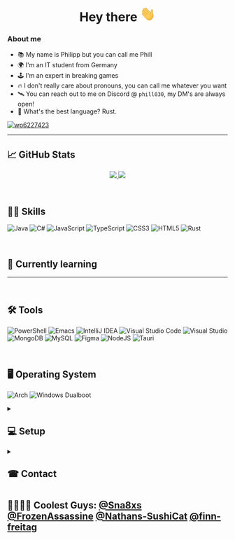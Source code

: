 <h1 align="center">Hey there <img src="https://raw.githubusercontent.com/Phill030/Phill030/main/assets/wave.gif" width="35px" height="35px"></h1> 

<h3>About me</h3>
<ul>
  <li>📚 My name is Philipp but you can call me Phill</li>
  <li>🌍 I'm an IT student from Germany</li>
  <li>🕹 I'm an expert in breaking games</li>
  <li>🔥 I don't really care about pronouns, you can call me whatever you want</li>
  <li>🛰 You can reach out to me on Discord @ <code>phill030</code>, my DM's are always open! </li>
  <li>🧿 What's the best language? Rust.</li>
</ul>

<a href="https://phill030.de">![wp6227423](https://github.com/Phill030/Phill030/assets/50775241/7bd106a7-6003-4d30-b234-2f109cd09f6e)</a>

__________________

## 📈 GitHub Stats
<a href="https://phill030.de">
  <p align="center">
    <img 
      height="170em"
      src="https://github-readme-stats.vercel.app/api?username=Phill030&count_private=true&show_icons=true&theme=synthwave"
    />
    <img 
      height="170em"
      src="https://github-readme-stats.vercel.app/api/top-langs/?username=phill030&langs_count=8&theme=synthwave&layout=compact"
    />
  </p>
</a>

</br>

## 👨‍🏫 Skills
![Java](https://img.shields.io/badge/java-%23ED8B00.svg?style=for-the-badge&logo=java&logoColor=white)
![C#](https://img.shields.io/badge/c%23-%23239120.svg?style=for-the-badge&logo=c-sharp&logoColor=white)
![JavaScript](https://img.shields.io/badge/javascript-%23323330.svg?style=for-the-badge&logo=javascript&logoColor=%23F7DF1E)
![TypeScript](https://img.shields.io/badge/typescript-%23007ACC.svg?style=for-the-badge&logo=typescript&logoColor=white)
![CSS3](https://img.shields.io/badge/css3-%231572B6.svg?style=for-the-badge&logo=css3&logoColor=white)
![HTML5](https://img.shields.io/badge/html5-%23E34F26.svg?style=for-the-badge&logo=html5&logoColor=white)
![Rust](https://img.shields.io/badge/rust-%23000000.svg?style=for-the-badge&logo=rust&logoColor=white)

</br>

## 📖 Currently learning
---

</br>

## 🛠 Tools
![PowerShell](https://img.shields.io/badge/PowerShell-%235391FE.svg?style=for-the-badge&logo=powershell&logoColor=white)
![Emacs](https://img.shields.io/badge/Emacs-%237F5AB6.svg?&style=for-the-badge&logo=gnu-emacs&logoColor=white)
![IntelliJ IDEA](https://img.shields.io/badge/IntelliJIDEA-000000.svg?style=for-the-badge&logo=intellij-idea&logoColor=white)
![Visual Studio Code](https://img.shields.io/badge/Visual%20Studio%20Code-0078d7.svg?style=for-the-badge&logo=visual-studio-code&logoColor=white)
![Visual Studio](https://img.shields.io/badge/Visual%20Studio-5C2D91.svg?style=for-the-badge&logo=visual-studio&logoColor=white)
![MongoDB](https://img.shields.io/badge/MongoDB-%234ea94b.svg?style=for-the-badge&logo=mongodb&logoColor=white)
![MySQL](https://img.shields.io/badge/mysql-%2300f.svg?style=for-the-badge&logo=mysql&logoColor=white)
![Figma](https://img.shields.io/badge/figma-%23F24E1E.svg?style=for-the-badge&logo=figma&logoColor=white)
![NodeJS](https://img.shields.io/badge/node.js-6DA55F?style=for-the-badge&logo=node.js&logoColor=white)
![Tauri](https://img.shields.io/badge/tauri-%2324C8DB.svg?style=for-the-badge&logo=tauri&logoColor=%23FFFFFF)

</br>

## 🖥 Operating System
![Arch](https://img.shields.io/badge/Arch%20Linux-1793D1?logo=arch-linux&logoColor=fff&style=for-the-badge)
![Windows](https://img.shields.io/badge/Windows-0078D6?style=for-the-badge&logo=windows&logoColor=white) Dualboot

<details><summary><h2> 💻 Setup </h2></summary>
  
| Type | Name |
| ---- | ---- |
| GPU | nVIDIA RTX 2060 Super |
| RAM | 32GB DDR4 RAM |
| CPU | AMD Ryzen 5 3600 6-Core |
| HDD | 2x Seagate ST2000DM001 2TB |
| SSD | SanDisk SSD PLUS 480GB |
  
</details>

<details><summary><h2> ☎ Contact </h2></summary>

| Platform | Name |
| -------- | ---- |
| ![Discord](https://img.shields.io/badge/%3CServer%3E-%237289DA.svg?style=for-the-badge&logo=discord&logoColor=white) | phill030 |
| ![Gmail](https://img.shields.io/badge/Gmail-D14836?style=for-the-badge&logo=gmail&logoColor=white) | contact@phill030.de |

</details>

## 👨‍👩‍👧‍👦 Coolest Guys: <a href="https://github.com/Sna8xs">@Sna8xs</a> <a href="https://github.com/FrozenAssassine">@FrozenAssassine</a> <a href="https://github.com/Nathans-SushiCat">@Nathans-SushiCat</a> <a href="https://github.com/finn-freitag">@finn-freitag</a>
